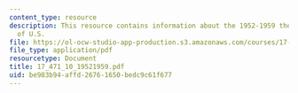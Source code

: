 ```yaml
---
content_type: resource
description: This resource contains information about the 1952-1959 the ?nuclearization?
  of U.S.
file: https://ol-ocw-studio-app-production.s3.amazonaws.com/courses/17-471-american-national-security-policy-fall-2002/be983b94affd26761650bedc9c61f677_17_471_10_19521959.pdf
file_type: application/pdf
resourcetype: Document
title: 17_471_10_19521959.pdf
uid: be983b94-affd-2676-1650-bedc9c61f677
---
```


